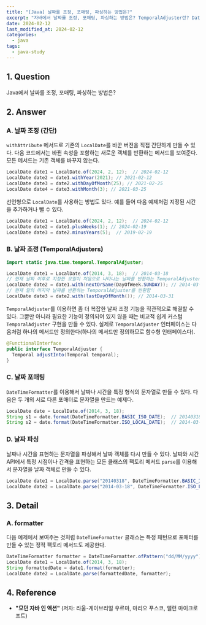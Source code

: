 ```yaml
---
title: "[Java] 날짜를 조정, 포매팅, 파싱하는 방법은?"
excerpt: "자바에서 날짜를 조정, 포매팅, 파싱하는 방법은? TemporalAdjuster란? DateTimeFormatter란? "
date: 2024-02-12
last_modified_at: 2024-02-12
categories:
  - java
tags:
  - java-study
---
```


## 1. Question

Java에서 날짜를 조정, 포매팅, 파싱하는 방법은?

## 2. Answer

### A. 날짜 조정 (간단)

`withAttribute` 메서드로 기존의 `LocalDate`를 바꾼 버전을 직접 간단하게 만들 수 있다. 다음 코드에서는 바뀐 속성을  포함하는 새로운 객체를 반환하는 메서드를 보여준다. 모든 메서드는 기존 객체를 바꾸지 않는다.

```java
LocalDate date1 = LocalDate.of(2024, 2, 12);  // 2024-02-12
LocalDate date2 = date1.withYear(2021); // 2021-02-12
LocalDate date3 = date2.withDayOfMonth(25); // 2021-02-25
LocalDate date4 = date3.withMonth(3); // 2021-03-25
```

선언형으로 `LocalDate`를 사용하는 방법도 있다. 예를 들어 다음 예제처럼 지정된 시간을 추가하거나 뺄 수 있다.

```java
LocalDate date1 = LocalDate.of(2024, 2, 12);  // 2024-02-12
LocalDate date2 = date1.plusWeeks(1); // 2024-02-19
LocalDate date3 = date2.minusYears(5);  // 2019-02-19
```

### B. 날짜 조정 (TemporalAdjusters)

```java
import static java.time.temporal.TemporalAdjuster;

LocalDate date1 = LocalDate.of(2014, 3, 18);  // 2014-03-18
// 현재 날짜 이후로 지정한 요일이 처음으로 나타나는 날짜를 반환하는 TemporalAdjuster를 반환함(현재 날짜도 포함)
LocalDate date2 = date1.with(nextOrSame(DayOfWeek.SUNDAY)); // 2014-03-23
// 현재 달의 마지막 날짜를 반환하는 TemporalAdjuster를 반환함
LocalDate date3 = date2.with(lastDayOfMonth()); // 2014-03-31
```

`TemporalAdjuster`를 이용하면 좀 더 복잡한 날짜 조정 기능을 직관적으로 해결할 수 있다. 그뿐만 아니라 필요한 기능이 정의되어 있지 않을 때는 비교적 쉽게 커스텀 `TemporalAdjuster` 구현을 만들 수 있다. 실제로 `TemporalAdjuster` 인터페이스는 다음처럼 하나의 메서드만 정의한다(하나의 메서드만 정의하므로 함수형 인터페이스다).

```java
@FunctionalInterface
public interface TemporalAdjuster {
  Temporal adjustInto(Temporal temporal);
}
```

### C. 날짜 포매팅

`DateTimeFormatter`를 이용해서 날짜나 시간을 특정 형식의 문자열로 만들 수 있다. 다음은 두 개의 서로 다른 포매터로 문자열을 만드는 예제다.

```java
LocalDate date = LocalDate.of(2014, 3, 18);
String s1 = date.format(DateTimeFormatter.BASIC_ISO_DATE);  // 20140318
String s2 = date.format(DateTimeFormatter.ISO_LOCAL_DATE);  // 2014-03-18
```

### D. 날짜 파싱

날짜나 시간을 표현하는 문자열을 파싱해서 날짜 객체를 다시 만들 수 있다. 날짜와 시간 API에서 특정 시점이나 간격을 표현하는 모든 클래스의 팩토리 메서드 `parse`를 이용해서 문자열을 날짜 객체로 만들 수 있다.

```java
LocalDate date1 = LocalDate.parse("20140318", DateTimeFormatter.BASIC_ISO_DATE);
LocalDate date2 = LocalDate.parse("2014-03-18", DateTimeFormatter.ISO_LOCAL_DATE);
```

## 3. Detail

### A. formatter

다음 예제에서 보여주는 것처럼 `DateTimeFormatter` 클래스는 특정 패턴으로 포매터를 만들 수 있는 정적 팩토리 메서드도 제공한다.

```java
DateTimeFormatter formatter = DateTimeFormatter.ofPattern("dd/MM/yyyy");
LocalDate date1 = LocalDate.of(2014, 3, 18);
String formattedDate = date1.format(formatter);
LocalDate date2 = LocalDate.parse(formattedDate, formatter);
```

## 4. Reference

* **"모던 자바 인 액션"** (저자: 라울-게이브리얼 우르마, 마리오 푸스코, 앨런 마이크로프트)